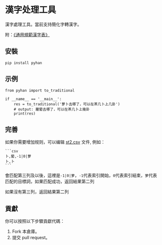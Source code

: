 # 漢字处理工具

漢字處理工具。當前支持簡化字轉漢字。

附：[《通用規範漢字表》](./files/)

## 安裝

```
pip install pyhan
```

## 示例

```
from pyhan import to_traditional

if __name__ == '__main__':
    res = to_traditional('萝卜去哪了，可以在茶几卜上几卦')
    # output: 蘿蔔去哪了，可以在茶几卜上幾卦
    print(res)
```

## 完善

如果你需要增加规则，可以编辑 [st2.csv](./src/pyhan/files/st2.csv) 文件, 例如：

    ```csv
    卜,蔔,-1|0|萝
    卜,卜
    ```

會匹配第三列及以後，這裡是`-1|0|萝`，`-1`代表索引開始，`0`代表索引結束，`萝`代表匹配的目標詞，如果匹配成功，返回結果第二列

如果沒有第三列，返回結果第二列

## 貢獻

你可以按照以下步驟貢獻代碼：

1. Fork 本倉庫。
2. 提交 pull request。
